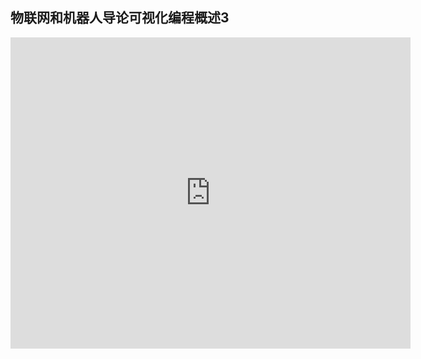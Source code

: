 ## 物联网和机器人导论可视化编程概述3

<iframe frameborder="0" width="640" height="498" src="http://v.qq.com/iframe/player.html?vid=b03149r8jcw&tiny=0&auto=0" allowfullscreen></iframe>